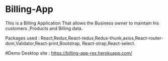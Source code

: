 # Billing-App

This is a Billing Application That allows the Business owner to maintain his customers ,Products and Billing data.

Packages used :
React,Redux,React-redux,Redux-thunk,axios,React-router-dom,Validator,React-print,Bootstrap,
React-strap,React-select.

#Demo
Desktop site : https://billing-app-rex.herokuapp.com/
